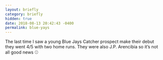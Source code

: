 ```yaml
---
layout: briefly
category: briefly
hidden: true
date: 2018-08-13 20:42:43 -0400
permalink: blue-yays
---
```


The last time I saw a young Blue Jays Catcher prospect make their debut they went 4/5 with two home runs. They were also J.P. Arencibia so it’s not all good news	⚾️
